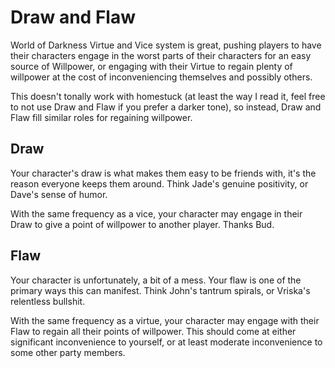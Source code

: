 # Draw and Flaw

World of Darkness Virtue and Vice system is great, pushing players to have their characters engage in the worst parts of their characters for an easy source of Willpower, or engaging with their Virtue to regain plenty of willpower at the cost of inconveniencing themselves and possibly others.

This doesn't tonally work with homestuck (at least the way I read it, feel free to not use Draw and Flaw if you prefer a darker tone), so instead, Draw and Flaw fill similar roles for regaining willpower.

## Draw
Your character's draw is what makes them easy to be friends with, it's the reason everyone keeps them around. Think Jade's genuine positivity, or Dave's sense of humor.

With the same frequency as a vice, your character may engage in their Draw to give a point of willpower to another player. Thanks Bud.

## Flaw
Your character is unfortunately, a bit of a mess. Your flaw is one of the primary ways this can manifest. Think John's tantrum spirals, or Vriska's relentless bullshit.

With the same frequency as a virtue, your character may engage with their Flaw to regain all their points of willpower. This should come at either significant inconvenience to yourself, or at least moderate inconvenience to some other party members.
